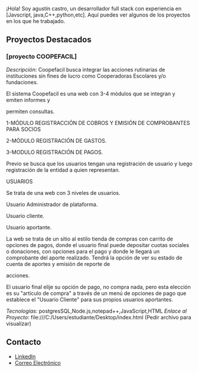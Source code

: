 ¡Hola! Soy agustín castro, un desarrollador full stack con experiencia en [Javscript, java,C++,python,etc]. Aquí puedes ver algunos de los proyectos en los que he trabajado.

## Proyectos Destacados

### [proyecto COOPEFACIL]
*Descripción*: Coopefacil busca integrar las acciones rutinarias de instituciones sin fines de lucro como Cooperadoras Escolares y/o fundaciones.

El sistema Coopefacil es una web con 3-4 módulos que se integran y emiten informes y

permiten consultas.

1-MÓDULO REGISTRACCIÓN DE COBROS Y EMISIÓN DE COMPROBANTES PARA SOCIOS

2-MÓDULO REGISTRACIÓN DE GASTOS.

3-MODULO REGISTRACIÓN DE PAGOS.

Previo se busca que los usuarios tengan una registración de usuario y luego registración de la entidad a quien representan.

USUARIOS

Se trata de una web con 3 niveles de usuarios.

Usuario Administrador de plataforma.

Usuario cliente.

Usuario aportante.

La web se trata de un sitio al estilo tienda de compras con carrito de opciones de pagos, donde el usuario final puede depositar cuotas sociales o donaciones, con opciones para el pago y donde le llegará un comprobante del aporte realizado. Tendrá la opción de ver su estado de cuenta de aportes y emisión de reporte de

acciones.

El usuario final elije su opción de pago, no compra nada, pero esta elección es su "artículo de compra" a través de un menú de opciones de pago que establece el "Usuario Cliente" para sus propios usuarios aportantes.

*Tecnologías*: postgresSQL,Node.js,notepad++,JavaScript,HTML
*Enlace al Proyecto*: file:///C:/Users/estudiante/Desktop/index.html (Pedir archivo para visualizar)
## Contacto

- [LinkedIn](https://www.linkedin.com/in/agustin-castro-126517311?utm_source=share&utm_campaign=share_via&utm_content=profile&utm_medium=android_app)
- [Correo Electrónico](aguscastro960@gmail.com)
